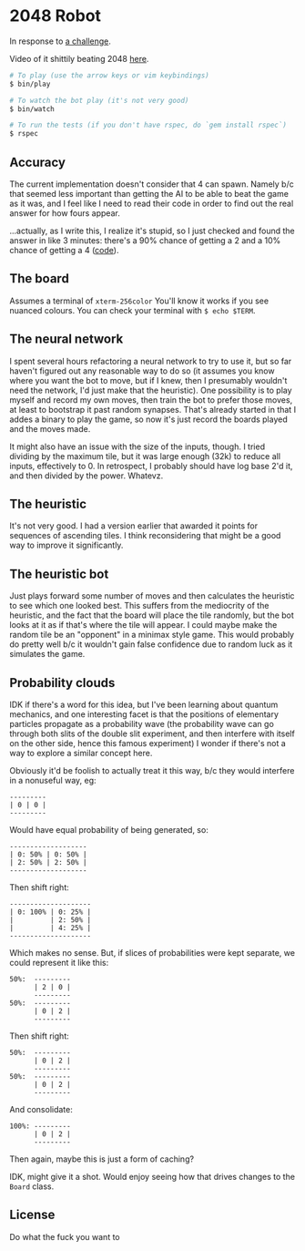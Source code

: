 2048 Robot
==========

In response to [a challenge](https://twitter.com/Ex_Caelum/status/771393100015030275).

Video of it shittily beating 2048 [here](https://twitter.com/josh_cheek/status/771502796340400128).

```sh
# To play (use the arrow keys or vim keybindings)
$ bin/play

# To watch the bot play (it's not very good)
$ bin/watch

# To run the tests (if you don't have rspec, do `gem install rspec`)
$ rspec
```

Accuracy
--------

The current implementation doesn't consider that 4 can spawn.
Namely b/c that seemed less important than getting the AI to be able
to beat the game as it was, and I feel like I need to read their code
in order to find out the real answer for how fours appear.

...actually, as I write this, I realize it's stupid, so I just checked
and found the answer in like 3 minutes: there's a 90% chance of getting
a 2 and a 10% chance of getting a 4 ([code](https://github.com/gabrielecirulli/2048/blob/837ca51b6f254c416cb74b6a1baa1bb7cc7e6fd1/js/game_manager.js#L69)).


The board
---------

Assumes a terminal of `xterm-256color`
You'll know it works if you see nuanced colours.
You can check your terminal with `$ echo $TERM`.


The neural network
------------------

I spent several hours refactoring a neural network to try to use it,
but so far haven't figured out any reasonable way to do so (it assumes
you know where you want the bot to move, but if I knew, then I presumably
wouldn't need the network, I'd just make that the heuristic).
One possibility is to play myself and record my own moves, then train the
bot to prefer those moves, at least to bootstrap it past random synapses.
That's already started in that I addes a binary to play the game,
so now it's just record the boards played and the moves made.

It might also have an issue with the size of the inputs, though.
I tried dividing by the maximum tile, but it was large enough (32k)
to reduce all inputs, effectively to 0. In retrospect, I probably
should have log base 2'd it, and then divided by the power.
Whatevz.


The heuristic
-------------

It's not very good. I had a version earlier that awarded it points for
sequences of ascending tiles. I think reconsidering that might be a good
way to improve it significantly.


The heuristic bot
-----------------

Just plays forward some number of moves and then calculates the heuristic
to see which one looked best. This suffers from the mediocrity of the heuristic,
and the fact that the board will place the tile randomly, but the bot
looks at it as if that's where the tile will appear. I could maybe make the
random tile be an "opponent" in a minimax style game. This would probably do
pretty well b/c it wouldn't gain false confidence due to random luck as it
simulates the game.


Probability clouds
------------------

IDK if there's a word for this idea, but I've been learning about
quantum mechanics, and one interesting facet is that the positions
of elementary particles propagate as a probability wave (the probability
wave can go through both slits of the double slit experiment, and then
interfere with itself on the other side, hence this famous experiment)
I wonder if there's not a way to explore a similar concept here.

Obviously it'd be foolish to actually treat it this way, b/c they would
interfere in a nonuseful way, eg:

```
---------
| 0 | 0 |
---------
```

Would have equal probability of being generated, so:

```
-------------------
| 0: 50% | 0: 50% |
| 2: 50% | 2: 50% |
-------------------
```

Then shift right:

```
--------------------
| 0: 100% | 0: 25% |
|         | 2: 50% |
|         | 4: 25% |
--------------------
```

Which makes no sense. But, if slices of probabilities were
kept separate, we could represent it like this:

```
50%:  ---------
      | 2 | 0 |
      ---------
50%:  ---------
      | 0 | 2 |
      ---------
```

Then shift right:

```
50%:  ---------
      | 0 | 2 |
      ---------
50%:  ---------
      | 0 | 2 |
      ---------
```

And consolidate:

```
100%: ---------
      | 0 | 2 |
      ---------
```

Then again, maybe this is just a form of caching?

IDK, might give it a shot. Would enjoy seeing how that
drives changes to the `Board` class.


License
-------

Do what the fuck you want to
